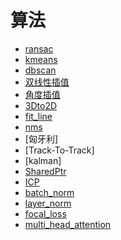 # 算法
- [ransac](ransac.cpp)
- [kmeans](kmeans.cpp)
- [dbscan](dbscan.cpp)
- [双线性插值](bilinear_interpolation.cpp)
- [角度插值](bilinear_interpolation.cpp)
- [3Dto2D](project_3d_to_2d.cpp)
- [fit_line](fit_line.cpp)
- [nms](nms.py)
- [匈牙利]
- [Track-To-Track]
- [kalman]
- [SharedPtr](shared_ptr.cpp)
- [ICP](icp.cpp)
- [batch_norm](batch_norm.py)
- [layer_norm](layer_norm.py)
- [focal_loss](focal_loss.py)
- [multi_head_attention](multi_head_attention.py)
